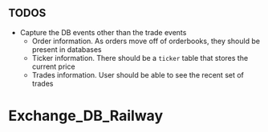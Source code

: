 
## TODOS
 - Capture the DB events other than the trade events  
    - Order information. As orders move off of orderbooks, they should be present in databases
    - Ticker information. There should be a `ticker` table that stores the current price
    - Trades information. User should be able to see the recent set of trades
# Exchange_DB_Railway
